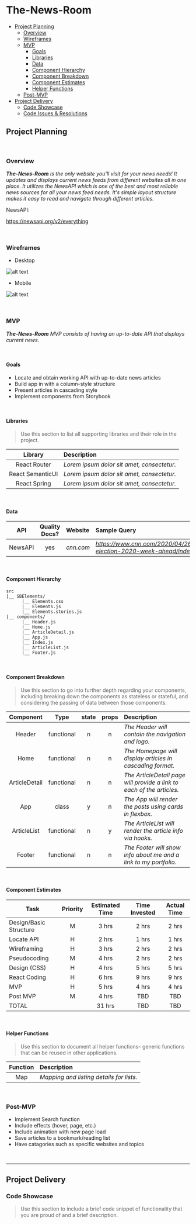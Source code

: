 # The-News-Room

- [Project Planning](#Project-Planning)
  - [Overview](#Overview)
  - [Wireframes](#Wireframes)
  - [MVP](#MVP)
    - [Goals](#Goals)
    - [Libraries](#Libraries)
    - [Data](#Data)
    - [Component Hierarchy](#Component-Hierarchy)
    - [Component Breakdown](#Component-Breakdown)
    - [Component Estimates](#Component-Estimates)
    - [Helper Functions](#Helper-Functions)
  - [Post-MVP](#Post-MVP)
- [Project Delivery](#Project-Delivery)
  - [Code Showcase](#Code-Showcase)
  - [Code Issues & Resolutions](#Code-Issues--Resolutions)

## Project Planning


<br>

### Overview

_**The-News-Room** is the only website you'll visit for your news needs! It updates and displays current news feeds from different websites all in one place. It utilizes the NewsAPI which is one of the best and most reliable news sources for all your news feed needs. It's simple layout structure makes it easy to read and navigate through different articles._


NewsAPI:

https://newsapi.org/v2/everything


<br>

### Wireframes

- Desktop

![alt text](https://i.imgur.com/hKU5gyb.png "The-News-Room Desktop Window")

- Mobile

![alt text](https://i.imgur.com/9mRo6i0.png "The-News-Room Mobile Window")


<br>

### MVP

_**The-News-Room** MVP consists of having an up-to-date API that displays current news._

<br>

#### Goals

- Locate and obtain working API with up-to-date news articles
- Build app in with a column-style structure
- Present articles in cascading style
- Implement components from Storybook

<br>

#### Libraries

> Use this section to list all supporting libraries and their role in the project.

|     Library      | Description                                |
| :--------------: | :----------------------------------------- |
|   React Router   | _Lorem ipsum dolor sit amet, consectetur._ |
| React SemanticUI | _Lorem ipsum dolor sit amet, consectetur._ |
|   React Spring   | _Lorem ipsum dolor sit amet, consectetur._ |

<br>

#### Data

|    API     | Quality Docs? | Website       | Sample Query                            |
| :--------: | :-----------: | :------------ | :-------------------------------------- |
| NewsAPI |      yes      | _cnn.com_ | _https://www.cnn.com/2020/04/26/politics/us-election-2020-week-ahead/index.html_ |

<br>

#### Component Hierarchy


```
src
|__ SBElements/
      |__ Elements.css
      |__ Elements.js
      |__ Elements.stories.js
|__ components/
      |__ Header.js
      |__ Home.js
      |__ ArticleDetail.js
      |__ App.js
      |__ Index.js
      |__ ArticleList.js
      |__ Footer.js
```

<br>

#### Component Breakdown

> Use this section to go into further depth regarding your components, including breaking down the components as stateless or stateful, and considering the passing of data between those components.

|  Component   |    Type    | state | props | Description                                                      |
| :----------: | :--------: | :---: | :---: | :--------------------------------------------------------------- |
|    Header    | functional |   n   |   n   | _The Header will contain the navigation and logo._               |
|   Home    |    functional |  n    |   n   | _The Homepage will display articles in cascading format._
|  ArticleDetail  | functional |   n   |   n   | _The ArticleDetail page will provide a link to each of the articles._       |
|   App    |   class    |   y   |   n   | _The App will render the posts using cards in flexbox._      |
| ArticleList | functional |   n   |   y   | _The ArticleList will render the article info via hooks._                 |
|    Footer    | functional |   n   |   n   | _The Footer will show info about me and a link to my portfolio._ |

<br>

#### Component Estimates


| Task                | Priority | Estimated Time | Time Invested | Actual Time |
| ------------------- | :------: | :------------: | :-----------: | :---------: |
| Design/Basic Structure   |    M     |     3 hrs      |     2 hrs     |    2 hrs    |
| Locate API |    H     |     2 hrs      |     1 hrs     |     1 hrs     |
| Wireframing |   H     |    3 hrs   |   2 hrs   |   2 hrs   |
| Pseudocoding  |   M    |    4 hrs   |   2 hrs    |    2 hrs   |
| Design (CSS) |   H    |    4 hrs    |    5 hrs    |    5 hrs    |
| React Coding  |   H   |    6 hrs    |   9 hrs   |   9 hrs   |
| MVP   |   H   |   5 hrs   |   4 hrs    |    4 hrs   |
| Post MVP  |  M  |    4 hrs   |    TBD   |    TBD   |
| TOTAL               |          |     31 hrs      |     TBD     |     TBD     |

<br>

#### Helper Functions

> Use this section to document all helper functions– generic functions that can be reused in other applications.

|  Function  | Description                                |
| :--------: | :----------------------------------------- |
| Map | _Mapping and listing details for lists._ |

<br>

### Post-MVP


- Implement Search function
- Include effects (hover, page, etc.)
- Include animation with new page load
- Save articles to a bookmark/reading list
- Have catagories such as specific websites and topics

<br>

***

## Project Delivery

### Code Showcase

> Use this section to include a brief code snippet of functionality that you are proud of and a brief description.
